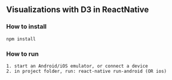 ## Visualizations with D3 in ReactNative


### How to install
```
npm install
```


### How to run
```
1. start an Android/iOS emulator, or connect a device
2. in project folder, run: react-native run-android (OR ios)
```
